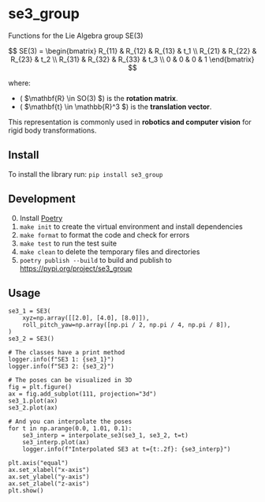 # se3_group
Functions for the Lie Algebra group SE(3)

$$ SE(3) =
\begin{bmatrix}
    R_{11} & R_{12} & R_{13} & t_1 \\
    R_{21} & R_{22} & R_{23} & t_2 \\
    R_{31} & R_{32} & R_{33} & t_3 \\
    0 & 0 & 0 & 1
\end{bmatrix} $$

where:
- \( $\mathbf{R} \in SO(3) $\) is the **rotation matrix**.
- \( $\mathbf{t} \in \mathbb{R}^3 $\) is the **translation vector**.

This representation is commonly used in **robotics and computer vision** for rigid body transformations.
## Install
To install the library run: `pip install se3_group`

## Development
0. Install [Poetry](https://python-poetry.org/docs/#installing-with-the-official-installer)
1. `make init` to create the virtual environment and install dependencies
2. `make format` to format the code and check for errors
3. `make test` to run the test suite
4. `make clean` to delete the temporary files and directories
5. `poetry publish --build` to build and publish to https://pypi.org/project/se3_group


## Usage
```
se3_1 = SE3(
    xyz=np.array([[2.0], [4.0], [8.0]]),
    roll_pitch_yaw=np.array([np.pi / 2, np.pi / 4, np.pi / 8]),
)
se3_2 = SE3()

# The classes have a print method
logger.info(f"SE3 1: {se3_1}")
logger.info(f"SE3 2: {se3_2}")

# The poses can be visualized in 3D
fig = plt.figure()
ax = fig.add_subplot(111, projection="3d")
se3_1.plot(ax)
se3_2.plot(ax)

# And you can interpolate the poses
for t in np.arange(0.0, 1.01, 0.1):
    se3_interp = interpolate_se3(se3_1, se3_2, t=t)
    se3_interp.plot(ax)
    logger.info(f"Interpolated SE3 at t={t:.2f}: {se3_interp}")

plt.axis("equal")
ax.set_xlabel("x-axis")
ax.set_ylabel("y-axis")
ax.set_zlabel("z-axis")
plt.show()

```
